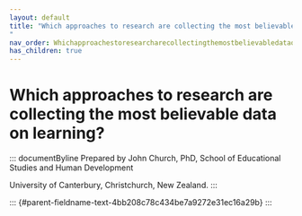 ```yaml
---
layout: default
title: "Which approaches to research are collecting the most believable data on learning? 
"
nav_order: Whichapproachestoresearcharecollectingthemostbelievabledataonlearning
has_children: true
---
```

# Which approaches to research are collecting the most believable data on learning? 


::: documentByline
Prepared by John Church, PhD, School of Educational Studies and Human
Development

University of Canterbury, Christchurch, New Zealand.
:::

::: {#parent-fieldname-text-4bb208c78c434be7a9272e31ec16a29b}
:::
